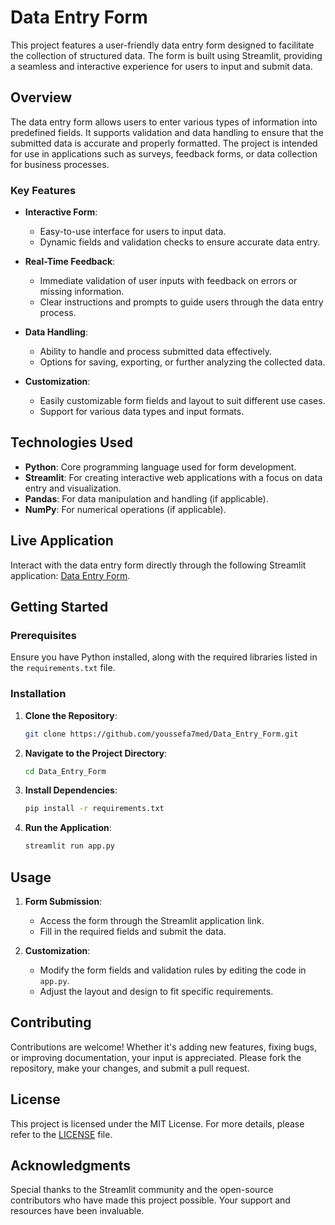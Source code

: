 # Data Entry Form

This project features a user-friendly data entry form designed to facilitate the collection of structured data. The form is built using Streamlit, providing a seamless and interactive experience for users to input and submit data.

## Overview

The data entry form allows users to enter various types of information into predefined fields. It supports validation and data handling to ensure that the submitted data is accurate and properly formatted. The project is intended for use in applications such as surveys, feedback forms, or data collection for business processes.

### Key Features

- **Interactive Form**:
  - Easy-to-use interface for users to input data.
  - Dynamic fields and validation checks to ensure accurate data entry.

- **Real-Time Feedback**:
  - Immediate validation of user inputs with feedback on errors or missing information.
  - Clear instructions and prompts to guide users through the data entry process.

- **Data Handling**:
  - Ability to handle and process submitted data effectively.
  - Options for saving, exporting, or further analyzing the collected data.

- **Customization**:
  - Easily customizable form fields and layout to suit different use cases.
  - Support for various data types and input formats.

## Technologies Used

- **Python**: Core programming language used for form development.
- **Streamlit**: For creating interactive web applications with a focus on data entry and visualization.
- **Pandas**: For data manipulation and handling (if applicable).
- **NumPy**: For numerical operations (if applicable).

## Live Application

Interact with the data entry form directly through the following Streamlit application: [Data Entry Form](https://data-entry-form.streamlit.app/).

## Getting Started

### Prerequisites

Ensure you have Python installed, along with the required libraries listed in the `requirements.txt` file.

### Installation

1. **Clone the Repository**:
   ```bash
   git clone https://github.com/youssefa7med/Data_Entry_Form.git
   ```
2. **Navigate to the Project Directory**:
   ```bash
   cd Data_Entry_Form
   ```
3. **Install Dependencies**:
   ```bash
   pip install -r requirements.txt
   ```
4. **Run the Application**:
   ```bash
   streamlit run app.py
   ```

## Usage

1. **Form Submission**:
   - Access the form through the Streamlit application link.
   - Fill in the required fields and submit the data.

2. **Customization**:
   - Modify the form fields and validation rules by editing the code in `app.py`.
   - Adjust the layout and design to fit specific requirements.

## Contributing

Contributions are welcome! Whether it's adding new features, fixing bugs, or improving documentation, your input is appreciated. Please fork the repository, make your changes, and submit a pull request.

## License

This project is licensed under the MIT License. For more details, please refer to the [LICENSE](LICENSE) file.

## Acknowledgments

Special thanks to the Streamlit community and the open-source contributors who have made this project possible. Your support and resources have been invaluable.
